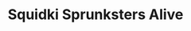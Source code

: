 ---
slug: squidki-sprunksters-alive
title: Squidki Sprunksters Alive
description: "Squidki Sprunksters Alive is an exciting online game. Play for free directly in your browser!"
icon: /images/new_mods/Sprunki Sprunksters Alive.png
url: https://wowtbc.net/sprunkin/sprunksters-alive/index.html
previewImage: /images/new_mods/Sprunki Sprunksters Alive.png
type: new mods

# SEO配置
seo:
  title: "Squidki Sprunksters Alive - Play Free Online Game | Fun Browser Games"
  description: "Squidki Sprunksters Alive - Play this fun online game for free in your browser. No download required!"
  ogImage: "/images/new_mods/Sprunki Sprunksters Alive.png"
  keywords: "squidki-sprunksters-alive, online game, browser game, free game, new mods game, play online"

videoUrls:
  - https://www.youtube.com/embed/example1
  - https://www.youtube.com/embed/example2

whyPlay:
  title: "Why Play Squidki Sprunksters Alive?"
  items:
    - "Immersive Gameplay: Squidki Sprunksters Alive offers an engaging and immersive gaming experience that will keep you entertained for hours"
    - "Challenging Levels: Test your skills with increasingly difficult challenges and obstacles"
    - "Beautiful Graphics: Enjoy stunning visuals and smooth animations that bring the game world to life"
    - "Regular Updates: New content and features are added regularly to keep the game fresh and exciting"
    - "Free to Play: Experience all the fun without spending a penny"
    - "Community Features: Connect with other players, share strategies, and compete for high scores"
    - "Cross-Platform: Play on any device with a web browser, no downloads required"

features:
  title: "Key Features of Squidki Sprunksters Alive"
  image: "/images/new_mods/Sprunki Sprunksters Alive.png"
  items:
    - "Intuitive Controls: Easy to learn controls make Squidki Sprunksters Alive accessible for players of all skill levels"
    - "Multiple Game Modes: Enjoy various gameplay options that provide different challenges and experiences"
    - "Character Customization: Personalize your gaming experience with unique characters and items"
    - "Achievement System: Complete special tasks to earn rewards and recognition"
    - "Leaderboards: Compete with players worldwide and see who can achieve the highest scores"

characteristics:
  title: "Game Characteristics"
  image: "/images/new_mods/Sprunki Sprunksters Alive.png"
  items:
    - "Genre: New mods game with elements of strategy and skill"
    - "Difficulty: Suitable for both casual gamers and those seeking a challenge"
    - "Play Time: Quick sessions or extended gameplay, depending on your preference"
    - "Art Style: Vibrant and engaging visuals that enhance the gaming experience"
    - "Sound Design: Immersive audio that complements the gameplay perfectly"

info: "Squidki Sprunksters Alive is an exciting online game that offers players a unique and engaging gaming experience. With its intuitive controls, stunning visuals, and challenging gameplay, Squidki Sprunksters Alive provides hours of entertainment for players of all ages and skill levels. Whether you're looking for a quick gaming session during a break or an extended play session, Squidki Sprunksters Alive delivers an immersive experience that will keep you coming back for more. The game features multiple levels of increasing difficulty, ensuring that players are constantly challenged as they progress. With regular updates adding new content and features, Squidki Sprunksters Alive remains fresh and exciting, providing endless entertainment options for its growing community of players."

howToPlayIntro: "Welcome to Squidki Sprunksters Alive! This guide will walk you through the basics and help you master the game. Whether you're a beginner or looking to improve your skills, these tips and instructions will enhance your gaming experience."

howToPlaySteps:
  - title: "Getting Started"
    description: "Begin your Squidki Sprunksters Alive adventure by familiarizing yourself with the controls. Use your keyboard or mouse to navigate through the game interface. The tutorial will guide you through the basic mechanics and help you understand the objectives."
  - title: "Understanding the Objectives"
    description: "In Squidki Sprunksters Alive, your main goal is to progress through levels by completing specific objectives. Each level presents unique challenges that require different strategies and approaches."
  - title: "Mastering the Controls"
    description: "Practice using the controls to improve your precision and reaction time. Squidki Sprunksters Alive requires quick reflexes and strategic thinking to overcome obstacles and defeat opponents."
  - title: "Utilizing Power-ups"
    description: "Collect power-ups throughout the game to enhance your abilities and overcome difficult challenges. Each power-up offers unique advantages that can be crucial for success."
  - title: "Developing Strategies"
    description: "As you progress in Squidki Sprunksters Alive, develop effective strategies for different scenarios. Analyze patterns, anticipate challenges, and adapt your approach to maximize your performance."

faq:
  title: "Frequently Asked Questions about Squidki Sprunksters Alive"
  items:
    - question: "Is Squidki Sprunksters Alive free to play?"
      answer: "Yes, Squidki Sprunksters Alive is completely free to play directly in your web browser. No downloads or purchases are required to enjoy the full game experience."
    - question: "Can I play Squidki Sprunksters Alive on mobile devices?"
      answer: "Yes, Squidki Sprunksters Alive is optimized for both desktop and mobile play. You can enjoy the game on any device with a web browser and internet connection."
    - question: "Are there any in-game purchases?"
      answer: "While Squidki Sprunksters Alive is free to play, there may be optional in-game purchases available for cosmetic items or additional features that don't affect core gameplay."
    - question: "How often is Squidki Sprunksters Alive updated?"
      answer: "The developers regularly update Squidki Sprunksters Alive with new content, features, and improvements based on player feedback and game performance."
    - question: "Can I play Squidki Sprunksters Alive offline?"
      answer: "Currently, Squidki Sprunksters Alive requires an internet connection to play as it's a browser-based online game."
    - question: "Is Squidki Sprunksters Alive suitable for children?"
      answer: "Yes, Squidki Sprunksters Alive is designed to be family-friendly and suitable for players of all ages."
    - question: "How do I report bugs or issues?"
      answer: "If you encounter any problems while playing Squidki Sprunksters Alive, you can report them through the game's support page or contact the developers directly through their website."
    - question: "Still Have Questions?"
      answer: "If you have additional questions about Squidki Sprunksters Alive that aren't covered in this FAQ, please visit our support center or contact our customer service team for assistance."
---